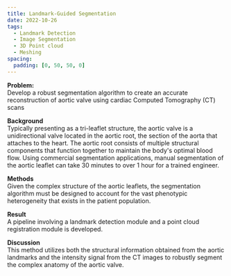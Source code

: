 ```yaml
---
title: Landmark-Guided Segmentation
date: 2022-10-26
tags:
  - Landmark Detection
  - Image Segmentation
  - 3D Point cloud
  - Meshing
spacing:
  padding: [0, 50, 50, 0]
---
```


**Problem:**\
Develop a robust segmentation algorithm to create an accurate reconstruction of aortic valve using cardiac Computed Tomography (CT) scans
<!--more-->

**Background**\
Typically presenting as a tri-leaflet structure, the aortic valve is a unidirectional valve located in the aortic root, the section of the aorta that attaches to the heart.
The aortic root consists of multiple structural components that function together to maintain the body's optimal blood flow.
Using commercial segmentation applications, manual segmentation of the aortic leaflet can take 30 minutes to over 1 hour for a trained engineer. 

**Methods**\
Given the complex structure of the aortic leaflets, the segmentation algorithm must be designed to account for the vast phenotypic heterogeneity that exists in
the patient population. 

**Result**\
A pipeline involving a landmark detection module and a point cloud registration module is developed. 

**Discussion**\
This method utilizes both the structural information obtained from the aortic landmarks and the intensity signal from the CT images to robustly segment the complex anatomy of the aortic valve. 



